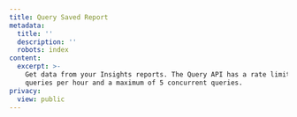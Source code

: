 ```yaml
---
title: Query Saved Report
metadata:
  title: ''
  description: ''
  robots: index
content:
  excerpt: >-
    Get data from your Insights reports. The Query API has a rate limit of 60
    queries per hour and a maximum of 5 concurrent queries.
privacy:
  view: public
---
```


